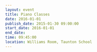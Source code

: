 ```yaml
---
layout: event
title: Piano Classes
date: 2016-01-01
publish_date: 2015-01-30 09:00:00
start_date: 2016-01-01
end_date: 
time: 09:45:00
location: Williams Room, Taunton School
---
```


